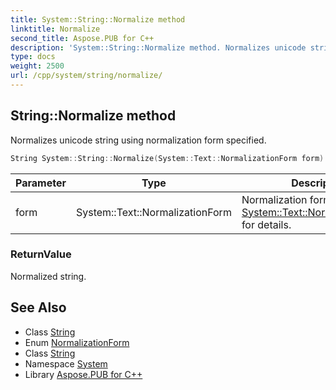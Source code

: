 ```yaml
---
title: System::String::Normalize method
linktitle: Normalize
second_title: Aspose.PUB for C++
description: 'System::String::Normalize method. Normalizes unicode string using normalization form specified in C++.'
type: docs
weight: 2500
url: /cpp/system/string/normalize/
---
```

## String::Normalize method


Normalizes unicode string using normalization form specified.

```cpp
String System::String::Normalize(System::Text::NormalizationForm form) const
```


| Parameter | Type | Description |
| --- | --- | --- |
| form | System::Text::NormalizationForm | Normalization form, see [System::Text::NormalizationForm](../../../system.text/normalizationform/) for details. |

### ReturnValue

Normalized string.

## See Also

* Class [String](../)
* Enum [NormalizationForm](../../../system.text/normalizationform/)
* Class [String](../)
* Namespace [System](../../)
* Library [Aspose.PUB for C++](../../../)
